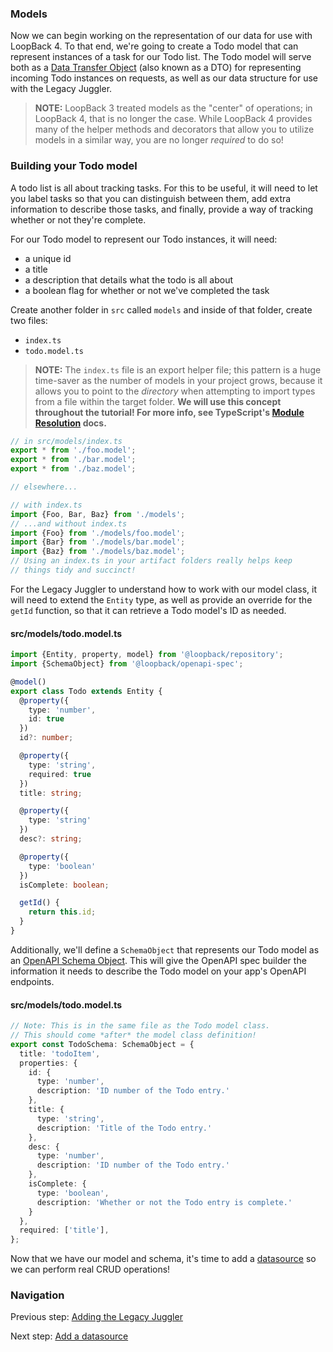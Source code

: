 ### Models

Now we can begin working on the representation of our data for use with
LoopBack 4. To that end, we're going to create a Todo model that can represent
instances of a task for our Todo list. The Todo model will serve both as a
[Data Transfer Object](https://en.wikipedia.org/wiki/Data_transfer_object)
(also known as a DTO) for representing incoming Todo instances on requests,
as well as our data structure for use with the Legacy Juggler.

>**NOTE:** LoopBack 3 treated models as the "center" of operations; in
LoopBack 4, that is no longer the case. While LoopBack 4 provides many of the
helper methods and decorators that allow you to utilize models in a similar way,
you are no longer _required_ to do so!


### Building your Todo model

A todo list is all about tracking tasks. For this to be useful,
it will need to let you label tasks so that you can distinguish between them,
add extra information to describe those tasks, and finally, provide a way of
tracking whether or not they're complete.

For our Todo model to represent our Todo instances, it will need:
- a unique id
- a title
- a description that details what the todo is all about
- a boolean flag for whether or not we've completed the task

Create another folder in `src` called `models` and inside of that folder,
create two files:
- `index.ts`
- `todo.model.ts`

>**NOTE:**
The `index.ts` file is an export helper file; this pattern is a huge time-saver
as the number of models in your project grows, because it allows you to point
to the _directory_ when attempting to import types from a file within the target
folder. **We will use this concept throughout the tutorial! For more info,
see TypeScript's [Module Resolution](https://www.typescriptlang.org/docs/handbook/module-resolution.html) docs.**

```ts
// in src/models/index.ts
export * from './foo.model';
export * from './bar.model';
export * from './baz.model';

// elsewhere...

// with index.ts
import {Foo, Bar, Baz} from './models';
// ...and without index.ts
import {Foo} from './models/foo.model';
import {Bar} from './models/bar.model';
import {Baz} from './models/baz.model';
// Using an index.ts in your artifact folders really helps keep
// things tidy and succinct!
```

For the Legacy Juggler to understand how to work with our model class, it
will need to extend the `Entity` type, as well as provide an override for
the `getId` function, so that it can retrieve a Todo model's ID as needed.

#### src/models/todo.model.ts
```ts
import {Entity, property, model} from '@loopback/repository';
import {SchemaObject} from '@loopback/openapi-spec';

@model()
export class Todo extends Entity {
  @property({
    type: 'number',
    id: true
  })
  id?: number;

  @property({
    type: 'string',
    required: true
  })
  title: string;

  @property({
    type: 'string'
  })
  desc?: string;

  @property({
    type: 'boolean'
  })
  isComplete: boolean;

  getId() {
    return this.id;
  }
}
```

<!--
  TODO: Remove this section once v3 is live; ideally, this won't be required
  any longer!
-->
Additionally, we'll define a `SchemaObject` that represents our Todo model
as an [OpenAPI Schema Object](https://github.com/OAI/OpenAPI-Specification/blob/master/versions/3.0.0.md#schema-object).
This will give the OpenAPI spec builder the information it needs to describe the
Todo model on your app's OpenAPI endpoints.

#### src/models/todo.model.ts
```ts
// Note: This is in the same file as the Todo model class.
// This should come *after* the model class definition!
export const TodoSchema: SchemaObject = {
  title: 'todoItem',
  properties: {
    id: {
      type: 'number',
      description: 'ID number of the Todo entry.'
    },
    title: {
      type: 'string',
      description: 'Title of the Todo entry.'
    },
    desc: {
      type: 'number',
      description: 'ID number of the Todo entry.'
    },
    isComplete: {
      type: 'boolean',
      description: 'Whether or not the Todo entry is complete.'
    }
  },
  required: ['title'],
};
```

Now that we have our model and schema, it's time to add a
[datasource](5-datasource.md) so we can perform real CRUD operations!

### Navigation

Previous step: [Adding the Legacy Juggler](3-add-legacy-juggler.md)

Next step: [Add a datasource](5-datasource.md)
